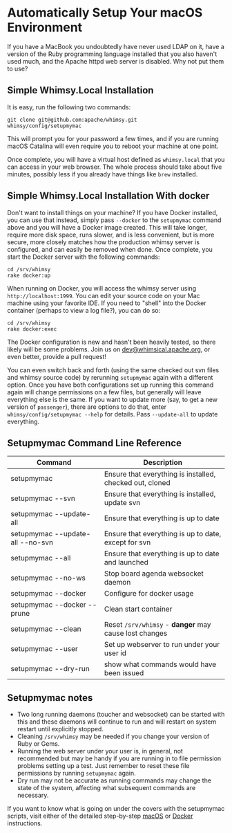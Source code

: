 Automatically Setup Your macOS Environment
============================================

If you have a MacBook you undoubtedly have never used LDAP on it, have a
version of the Ruby programming language installed that you also haven't used
much, and the Apache httpd web server is disabled.  Why not put them to use?

Simple Whimsy.Local Installation
--------------------------------

It is easy, run the following two commands:

    git clone git@github.com:apache/whimsy.git
    whimsy/config/setupmymac

This will prompt you for your password a few times, and if you are running
macOS Catalina will even require you to reboot your machine at one point.

Once complete, you will have a virtual host defined as `whimsy.local` that
you can access in your web browser.  The whole process should take about
five minutes, possibly less if you already have things like `brew` installed.

Simple Whimsy.Local Installation With docker
--------------------------------------------

Don't want to install things on your machine?  If you have Docker installed, you
can use that instead, simply pass `--docker` to the `setupmymac` command above
and you will have a Docker image created.  This will take longer, require more
disk space, runs slower, and is less convenient, but is more secure, more
closely matches how the production whimsy server is configured, and can easily
be removed when done.  Once complete, you start the Docker server with the following
commands:

    cd /srv/whimsy
    rake docker:up

When running on Docker, you will access the whimsy server using
`http://localhost:1999`.  You can edit your source code on your Mac machine
using your favorite IDE.  If you need to "shell" into the Docker container
(perhaps to view a log file?), you can do so:

    cd /srv/whimsy
    rake docker:exec

The Docker configuration is new and hasn't been heavily tested, so there
likely will be some problems.  Join us on
[dev@whimsical.apache.org](https://lists.apache.org/list.html?dev@whimsical.apache.org), or even better, provide a pull request!

You can even switch back and forth (using the same checked out svn files and
whimsy source code) by rerunning `setupmymac` again with a different option.
Once you have both configurations set up running this command again will change
permissions on a few files, but generally will leave everything else is the
same.  If you want to update more (say, to get a new version of `passenger`),
there are options to do that, enter `whimsy/config/setupmymac --help` for
details.  Pass `--update-all` to update everything.

Setupmymac Command Line Reference
---------------------------------

| Command                          | Description                                              |
|----------------------------------|----------------------------------------------------------|
| setupmymac                       | Ensure that everything is installed, checked out, cloned |
| setupmymac --svn                 | Ensure that everything is installed, update svn          |
| setupmymac --update-all          | Ensure that everything is up to date                     |
| setupmymac --update-all --no-svn | Ensure that everything is up to date, except for svn     |
| setupmymac --all                 | Ensure that everything is up to date and launched        |
| setupmymac --no-ws               | Stop board agenda websocket daemon                       |
| setupmymac --docker              | Configure for docker usage                               |
| setupmymac --docker --prune      | Clean start container                                    |
| setupmymac --clean               | Reset `/srv/whimsy` - **danger** may cause lost changes  |
| setupmymac --user                | Set up webserver to run under your user id               |
| setupmymac --dry-run             | show what commands would have been issued                |

Setupmymac notes
----------------

* Two long running daemons (toucher and websocket) can be started with this and these daemons will continue to run and will restart on system restart until explicitly stopped.
* Cleaning `/srv/whimsy` may be needed if you change your version of Ruby or Gems.
* Running the web server under your user is, in general, not recommended but may be handy if you are running in to file permission problems setting up a test.  Just remember to reset these file permissions by running `setupmymac` again.
* Dry run may not be accurate as running commands may change the state of the system, affecting what subsequent commands are necessary.

If you want to know what is going on under the covers with the setupmymac
scripts, visit either of the detailed step-by-step [macOS](./MACOS.md) or [Docker](./DOCKER.md)
instructions.

